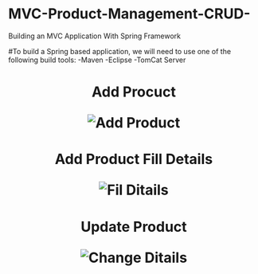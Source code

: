 # MVC-Product-Management-CRUD-
Building an MVC Application With Spring Framework

#To build a Spring based application, we will need to use one of the following build tools:
-Maven
-Eclipse
-TomCat Server

<h1 align="center">Add Procuct

![Add Product](https://user-images.githubusercontent.com/44935486/211199478-7502cfbb-928d-44bb-9148-31a251f5ae11.jpg)</h1>

<h1 align="center">Add Product Fill Details

![Fil Ditails](https://user-images.githubusercontent.com/44935486/211199476-ebeb63c8-0251-4a64-937e-dc4ce017a279.jpg)</h1>

<h1 align="center">Update Product

![Change Ditails](https://user-images.githubusercontent.com/44935486/211199474-420599ef-00a9-4d21-a8d7-d6be52ce372e.jpg)</h1>

